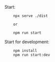 Start:

        npx serve ./dist

        or 

        npm run start

Start for development:

        npm install
        npm run start:dev
